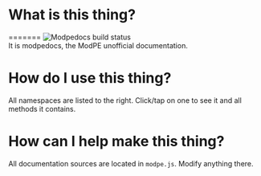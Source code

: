# What is this thing?
=======
![Modpedocs build status](https://travis-ci.org/sliceofcode/modpedocs.svg)  
It is modpedocs, the ModPE unofficial documentation.

# How do I use this thing?
All namespaces are listed to the right. Click/tap on one to
see it and all methods it contains.

# How can I help make this thing?
All documentation sources are located in `modpe.js`.
Modify anything there.
